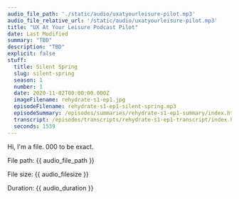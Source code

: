 ```yaml
---
audio_file_path: './static/audio/uxatyourleisure-pilot.mp3'
audio_file_relative_url: '/static/audio/uxatyourleisure-pilot.mp3'
title: "UX At Your Leisure Podcast Pilot"
date: Last Modified
summary: "TBD"
description: "TBD"
explicit: false
stuff:
  title: Silent Spring
  slug: silent-spring
  season: 1
  number: 1
  date: 2020-11-02T00:00:00.000Z
  imageFilename: rehydrate-s1-ep1.jpg
  episodeFilename: rehydrate-s1-ep1-silent-spring.mp3
  episodeSummary: /episodes/summaries/rehydrate-s1-ep1-summary/index.html
  transcript: /episodes/transcripts/rehydrate-s1-ep1-transcript/index.html
  seconds: 1539
---
```


Hi, I'm a file.  000 to be exact.

File path:  {{ audio_file_path }}

File size:  {{ audio_filesize }}

Duration:  {{ audio_duration }}

<!-- <a href="{{ '/posts/firstpost/' | url }}">First post</a>
<a href="{{ '/posts/thirdpost/' | url }}">Third post</a> -->
